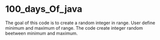# 100_days_Of_java
The goal of this code is to create a random integer in range. 
User define minimum and maximum of range.
The code create integer random beetween minimum and maximum.
